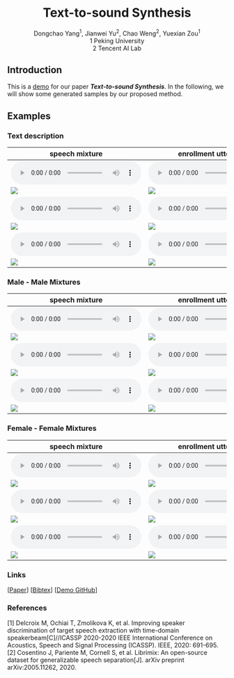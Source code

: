 # <center> Text-to-sound Synthesis </center>

<center> Dongchao Yang<sup>1</sup>, Jianwei Yu<sup>2</sup>, Chao Weng<sup>2</sup>, Yuexian Zou<sup>1</sup> </center> 
 
<center> 1 Peking University </center>

<center> 2 Tencent AI Lab</center>

## Introduction
This is a [demo](https://github.com/yangdongchao/text-to-sound-synthesis-demo/) for our paper **_Text-to-sound Synthesis_**. In the following, we will show some generated samples by our proposed method.

## Examples

### Text description


| <center>speech mixture</center> | <center>enrollment utterance</center> | <center>baseline</center> | <center>proposed methods</center> | <center>ground-truth</center> | 
| :--- | :--- | :--- | :--- | :--- |
|<audio src="wavs/male2female/1320-122617-0035_121-121726-0009.wav" controls preload></audio>|<audio src="wavs/male2female/1320-122612-0010_2094-142345-0048.wav" controls preload></audio>|<audio src="wavs/male2female/baseline/1320-122617-0035_121-121726-0009_s0.wav" controls preload></audio>|<audio src="wavs/male2female/ours/1320-122617-0035_121-121726-0009_s0.wav" controls preload></audio>|<audio src="wavs/male2female/gt/1320-122617-0035_121-121726-0009.wav" controls preload></audio>|
|<img src="wavs/male2female/1320-122617-0035_121-121726-0009.png"/>|<img src="wavs/male2female/1320-122612-0010_2094-142345-0048.png"/>|<img src="wavs/male2female/baseline/1320-122617-0035_121-121726-0009_s0.png"/>|<img src="wavs/male2female/ours/1320-122617-0035_121-121726-0009_s0.png"/>|<img src="wavs/male2female/gt/1320-122617-0035_121-121726-0009.png"/>|
|<audio src="wavs/male2female/5105-28240-0005_6829-68769-0010.wav" controls preload></audio>|<audio src="wavs/male2female/5105-28241-0019_2830-3980-0050.wav" controls preload></audio>|<audio src="wavs/male2female/baseline/5105-28240-0005_6829-68769-0010_s0.wav" controls preload></audio>|<audio src="wavs/male2female/ours/5105-28240-0005_6829-68769-0010_s0.wav" controls preload></audio>|<audio src="wavs/male2female/gt/5105-28240-0005_6829-68769-0010.wav" controls preload></audio>|
|<img src="wavs/male2female/5105-28240-0005_6829-68769-0010.png"/>|<img src="wavs/male2female/5105-28241-0019_2830-3980-0050.png"/>|<img src="wavs/male2female/baseline/5105-28240-0005_6829-68769-0010_s0.png"/>|<img src="wavs/male2female/ours/5105-28240-0005_6829-68769-0010_s0.png"/>|<img src="wavs/male2female/gt/5105-28240-0005_6829-68769-0010.png"/>|
|<audio src="wavs/male2female/3570-5695-0010_5105-28240-0015.wav" controls preload></audio>|<audio src="wavs/male2female/5683-32866-0001_5105-28241-0016.wav" controls preload></audio>|<audio src="wavs/male2female/baseline/3570-5695-0010_5105-28240-0015_s1.wav" controls preload></audio>|<audio src="wavs/male2female/ours/3570-5695-0010_5105-28240-0015_s1.wav" controls preload></audio>|<audio src="wavs/male2female/gt/3570-5695-0010_5105-28240-0015.wav" controls preload></audio>|
|<img src="wavs/male2female/3570-5695-0010_5105-28240-0015.png"/>|<img src="wavs/male2female/5683-32866-0001_5105-28241-0016.png"/>|<img src="wavs/male2female/baseline/3570-5695-0010_5105-28240-0015_s1.png"/>|<img src="wavs/male2female/ours/3570-5695-0010_5105-28240-0015_s1.png"/>|<img src="wavs/male2female/gt/3570-5695-0010_5105-28240-0015.png"/>|

### Male - Male Mixtures

| <center>speech mixture</center> | <center>enrollment utterance</center> | <center>baseline</center> | <center>proposed methods</center> | <center>ground-truth</center> | 
| :--- | :--- | :--- | :--- | :--- |
|<audio src="wavs/male2male/908-31957-0007_5105-28233-0000.wav" controls preload></audio>|<audio src="wavs/male2male/6829-68769-0023_5105-28240-0012.wav" controls preload></audio>|<audio src="wavs/male2male/baseline/908-31957-0007_5105-28233-0000_s1.wav" controls preload></audio>|<audio src="wavs/male2male/ours/908-31957-0007_5105-28233-0000_s1.wav" controls preload></audio>|<audio src="wavs/male2male/gt/908-31957-0007_5105-28233-0000.wav" controls preload></audio>|
|<img src="wavs/male2male/908-31957-0007_5105-28233-0000.png"/>|<img src="wavs/male2male/6829-68769-0023_5105-28240-0012.png"/>|<img src="wavs/male2male/baseline/908-31957-0007_5105-28233-0000_s1.png"/>|<img src="wavs/male2male/ours/908-31957-0007_5105-28233-0000_s1.png"/>|<img src="wavs/male2male/gt/908-31957-0007_5105-28233-0000.png"/>|
|<audio src="wavs/male2male/4077-13754-0011_2300-131720-0008.wav" controls preload></audio>|<audio src="wavs/male2male/1188-133604-0029_4077-13751-0006.wav" controls preload></audio>|<audio src="wavs/male2male/baseline/4077-13754-0011_2300-131720-0008_s0.wav" controls preload></audio>|<audio src="wavs/male2male/ours/4077-13754-0011_2300-131720-0008_s0.wav" controls preload></audio>|<audio src="wavs/male2male/gt/4077-13754-0011_2300-131720-0008.wav" controls preload></audio>|
|<img src="wavs/male2male/4077-13754-0011_2300-131720-0008.png"/>|<img src="wavs/male2male/1188-133604-0029_4077-13751-0006.png"/>|<img src="wavs/male2male/baseline/4077-13754-0011_2300-131720-0008_s0.png"/>|<img src="wavs/male2male/ours/4077-13754-0011_2300-131720-0008_s0.png"/>|<img src="wavs/male2male/gt/4077-13754-0011_2300-131720-0008.png"/>|
|<audio src="wavs/male2male/61-70968-0014_8224-274384-0003.wav" controls preload></audio>|<audio src="wavs/male2male/1221-135767-0005_61-70970-0020.wav" controls preload></audio>|<audio src="wavs/male2male/baseline/61-70968-0014_8224-274384-0003_s0.wav" controls preload></audio>|<audio src="wavs/male2male/ours/61-70968-0014_8224-274384-0003_s0.wav" controls preload></audio>|<audio src="wavs/male2male/gt/61-70968-0014_8224-274384-0003.wav" controls preload></audio>|
|<img src="wavs/male2male/61-70968-0014_8224-274384-0003.png"/>|<img src="wavs/male2male/1221-135767-0005_61-70970-0020.png"/>|<img src="wavs/male2male/baseline/61-70968-0014_8224-274384-0003_s0.png"/>|<img src="wavs/male2male/ours/61-70968-0014_8224-274384-0003_s0.png"/>|<img src="wavs/male2male/gt/61-70968-0014_8224-274384-0003.png"/>|

### Female - Female Mixtures

| <center>speech mixture</center> | <center>enrollment utterance</center> | <center>baseline</center> | <center>proposed methods</center> | <center>ground-truth</center> | 
| :--- | :--- | :--- | :--- | :--- |
|<audio src="wavs/female2female/8463-287645-0013_5142-33396-0037.wav" controls preload></audio>|<audio src="wavs/female2female/8463-294828-0013_1221-135767-0021.wav" controls preload></audio>|<audio src="wavs/female2female/baseline/8463-287645-0013_5142-33396-0037_s0.wav" controls preload></audio>|<audio src="wavs/female2female/ours/8463-287645-0013_5142-33396-0037_s0.wav" controls preload></audio>|<audio src="wavs/female2female/gt/8463-287645-0013_5142-33396-0037.wav" controls preload></audio>|
|<img src="wavs/female2female/8463-287645-0013_5142-33396-0037.png"/>|<img src="wavs/female2female/8463-294828-0013_1221-135767-0021.png"/>|<img src="wavs/female2female/baseline/8463-287645-0013_5142-33396-0037_s0.png"/>|<img src="wavs/female2female/ours/8463-287645-0013_5142-33396-0037_s0.png"/>|<img src="wavs/female2female/gt/8463-287645-0013_5142-33396-0037.png"/>|
|<audio src="wavs/female2female/237-134500-0002_4970-29093-0019.wav" controls preload></audio>|<audio src="wavs/female2female/4970-29095-0009_5639-40744-0014.wav" controls preload></audio>|<audio src="wavs/female2female/baseline/237-134500-0002_4970-29093-0019_s1.wav" controls preload></audio>|<audio src="wavs/female2female/ours/237-134500-0002_4970-29093-0019_s1.wav" controls preload></audio>|<audio src="wavs/female2female/gt/237-134500-0002_4970-29093-0019.wav" controls preload></audio>|
|<img src="wavs/female2female/237-134500-0002_4970-29093-0019.png"/>|<img src="wavs/female2female/4970-29095-0009_5639-40744-0014.png"/>|<img src="wavs/female2female/baseline/237-134500-0002_4970-29093-0019_s1.png"/>|<img src="wavs/female2female/ours/237-134500-0002_4970-29093-0019_s1.png"/>|<img src="wavs/female2female/gt/237-134500-0002_4970-29093-0019.png"/>|
|<audio src="wavs/female2female/4446-2275-0042_3570-5696-0004.wav" controls preload></audio>|<audio src="wavs/female2female/3570-5695-0007_5105-28233-0001.wav" controls preload></audio>|<audio src="wavs/female2female/baseline/4446-2275-0042_3570-5696-0004_s1.wav" controls preload></audio>|<audio src="wavs/female2female/ours/4446-2275-0042_3570-5696-0004_s1.wav" controls preload></audio>|<audio src="wavs/female2female/gt/4446-2275-0042_3570-5696-0004.wav" controls preload></audio>|
|<img src="wavs/female2female/4446-2275-0042_3570-5696-0004.png"/>|<img src="wavs/female2female/3570-5695-0007_5105-28233-0001.png"/>|<img src="wavs/female2female/baseline/4446-2275-0042_3570-5696-0004_s1.png"/>|<img src="wavs/female2female/ours/4446-2275-0042_3570-5696-0004_s1.png"/>|<img src="wavs/female2female/gt/4446-2275-0042_3570-5696-0004.png"/>|

### Links

[[Paper](https://arxiv.org/abs/2204.01355)] [[Bibtex](bib.txt)] [[Demo GitHub](https://github.com/ZhaZhaFon/demo-confusion)]

### References

[1] Delcroix M, Ochiai T, Zmolikova K, et al. Improving speaker discrimination of target speech extraction with time-domain speakerbeam[C]//ICASSP 2020-2020 IEEE International Conference on Acoustics, Speech and Signal Processing (ICASSP). IEEE, 2020: 691-695.  
[2] Cosentino J, Pariente M, Cornell S, et al. Librimix: An open-source dataset for generalizable speech separation[J]. arXiv preprint arXiv:2005.11262, 2020.
